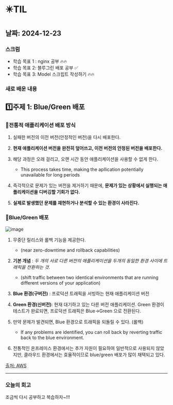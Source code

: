 # ✴️TIL

## 날짜: 2024-12-23

### 스크럼

- 학습 목표 1 : nginx 공부 🔥🔥
- 학습 목표 2:  블루그린 배포 공부 ✅
- 학습 목표 3:  Model 스크립트 작성하기 🔥🔥

### 새로 배운 내용

## 1️⃣주제 1: Blue/Green 배포

### 👾전통적 애플리케이션 배포 방식

1. 실패한 버전의 이전 버전(안정적인 버전)을 다시 배포한다.
   
2. **현재 애플리케이션 버전을 완전히 덮어쓰고, 이전 버전의 안정된 버전을 배포한다.**
   
3. 해당 과정은 오래 걸리고, 오랜 시간 동안 애플리케이션을 사용할 수 없게 한다.
    - This process takes time, making the apllication potentially unavailable for long periods
      
4. 즉각적으로 문제가 있는 버전을 제거하기 때문에, **문제가 있는 상황에서 실행되는 애플리케이션을 디버깅할 기회가 없다.**
 
5. **실제로 발생했던 문제를 재현하거나 분석할 수 있는 환경이 사라진다.**

### 🎁Blue/Green 배포
![image](https://github.com/user-attachments/assets/64eb3288-c308-4cb9-8c8b-893996f2e733)

1. 무중단 릴리스와 롤백 기능을 제공한다. 
    - (near zero-downtime and rollback capabilities)
      
2. **기본 개념** : _두 개의 서로 다른 버전의 애플리케이션을 두개의 동일한 환경 사이에 트래픽을 전환하는 것._
    - (shift traffic between two identical environments that are running different versions of your application)
      
3. **Blue 환경(구버전)** : 프로덕션 트래픽을 서빙하는 현재 애플리케이션 버전
   
4. **Green 환경(신버전)**: 현재 대기하고 있는 다른 버전 애플리케이션. Green 환경이 테스트가 완료되면, 프로덕션 트래픽은 Blue→Green 으로 전환된다.
   
5. 만약 문제가 발견되면, Blue 환경으로 트래픽을 되돌릴 수 있다. (롤백)
    - If any problems are identified, you can roll back by reverting traffic back to the blue environment.
      
6. 전통적인 온프레미스 환경에서는 추가 자원이 필요하여 일반적으로 사용되지 않았지만, 클라우드 환경에서는 효율적이므로 blue/green 배포가 많이 채택되고 있다.

[출처: AWS](https://docs.aws.amazon.com/ko_kr/whitepapers/latest/blue-green-deployments/introduction.html)


-----
### 오늘의 회고

조금씩 다시 공부하고 복습하자~!!!
